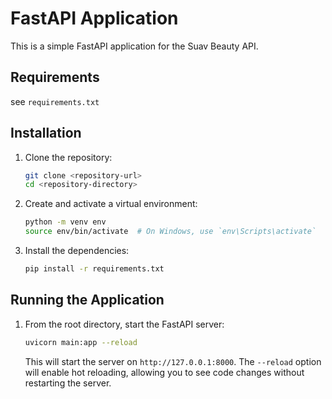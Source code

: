 # FastAPI Application
This is a simple FastAPI application for the Suav Beauty API.

## Requirements
see `requirements.txt`

## Installation

1. Clone the repository:
    ```bash
    git clone <repository-url>
    cd <repository-directory>
    ```

2. Create and activate a virtual environment:
    ```bash
    python -m venv env
    source env/bin/activate  # On Windows, use `env\Scripts\activate`
    ```

3. Install the dependencies:
    ```bash
    pip install -r requirements.txt
    ```

## Running the Application

1. From the root directory, start the FastAPI server:
    ```bash
    uvicorn main:app --reload
    ```
    This will start the server on `http://127.0.0.1:8000`. The `--reload` option will enable hot reloading, allowing you to see code changes without restarting the server.

